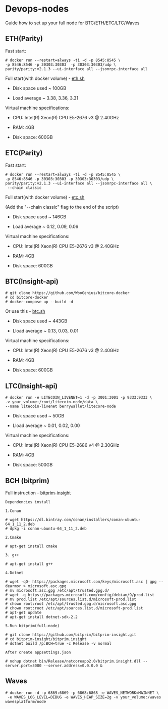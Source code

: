 # Devops-nodes
Guide how to set up your full node for BTC/ETH/ETC/LTC/Waves

## ETH(Parity)

Fast start:
```
# docker run --restart=always -ti -d -p 8545:8545 \ 
-p 8546:8546 -p 30303:30303  -p 30303:30303/udp \ 
parity/parity:v2.1.3 --ui-interface all --jsonrpc-interface all 
```
Full start(with docker volume) - [eth.sh](https://github.com/button-tech/devops-nodes/blob/master/eth.sh)

- Disk space used ~ 100GB

- Load average ~ 3.38, 3.36, 3.31


Virtual machine specifications:

- CPU: Intel(R) Xeon(R) CPU E5-2676 v3 @ 2.40GHz

- RAM: 4GB

- Disk space: 600GB

## ETC(Parity)

Fast start:
```
# docker run --restart=always -ti -d -p 8545:8545 \ 
-p 8546:8546 -p 30303:30303 -p 30303:30303/udp \ 
parity/parity:v2.1.3 --ui-interface all --jsonrpc-interface all \
 --chain classic 
```
Full start(with docker volume) - [etc.sh](https://github.com/button-tech/devops-nodes/blob/master/etc.sh)

(Add the "--chain classic" flag to the end of the script)

- Disk space used ~ 146GB

- Load average ~ 0.12, 0.09, 0.06


Virtual machine specifications:

- CPU: Intel(R) Xeon(R) CPU E5-2676 v3 @ 2.40GHz

- RAM: 4GB

- Disk space: 600GB


## BTC(Insight-api)

```
# git clone https://github.com/WooGenius/bitcore-docker
# cd bitcore-docker
# docker-compose up --build -d
```

Or use this -  [btc.sh](https://github.com/button-tech/devops-nodes/blob/master/btc.sh)


- Disk space used ~ 443GB

- Lload average ~ 0.13, 0.03, 0.01


Virtual machine specifications:

- CPU: Intel(R) Xeon(R) CPU E5-2676 v3 @ 2.40GHz

- RAM: 4GB

- Disk space: 600GB


## LTC(Insight-api)

```
# docker run -e LITECOIN_LIVENET=1 -d -p 3001:3001 -p 9333:9333 \ 
-v your_volume:/root/litecoin-node/data \
--name litecoin-livenet berrywallet/litecore-node
```

- Disk space used ~ 50GB

- Lload average ~ 0.01, 0.02, 0.00


Virtual machine specifications:

- CPU: Intel(R) Xeon(R) CPU E5-2686 v4 @ 2.30GHz

- RAM: 4GB

- Disk space: 500GB


## BCH (bitprim)
Full instruction - [bitprim-insight](https://github.com/bitprim/bitprim-insight)

```
Dependencies install 

1.Conan

# wget https://dl.bintray.com/conan/installers/conan-ubuntu-64_1_11_2.deb
# dpkg -i conan-ubuntu-64_1_11_2.deb

2.Cmake

# apt-get install cmake

3. g++

# apt-get install g++

4.Dotnet

# wget -qO- https://packages.microsoft.com/keys/microsoft.asc | gpg --dearmor > microsoft.asc.gpg
# mv microsoft.asc.gpg /etc/apt/trusted.gpg.d/
# wget -q https://packages.microsoft.com/config/debian/9/prod.list
# mv prod.list /etc/apt/sources.list.d/microsoft-prod.list
# chown root:root /etc/apt/trusted.gpg.d/microsoft.asc.gpg
# chown root:root /etc/apt/sources.list.d/microsoft-prod.list
# apt-get update
# apt-get install dotnet-sdk-2.2

5.Run bitprim(full-node)

# git clone https://github.com/bitprim/bitprim-insight.git
# cd bitprim-insight/bitprim.insight
# dotnet build /p:BCH=true -c Release -v normal

After create appsettings.json

# nohup dotnet bin/Release/netcoreapp2.0/bitprim.insight.dll --server.port=3000 --server.address=0.0.0.0 &

```

## Waves 

```
# docker run -d -p 6869:6869 -p 6868:6868 -e WAVES_NETWORK=MAINNET \ 
 -e WAVES_LOG_LEVEL=DEBUG -e WAVES_HEAP_SIZE=2g -v your_volume:/waves wavesplatform/node
```



